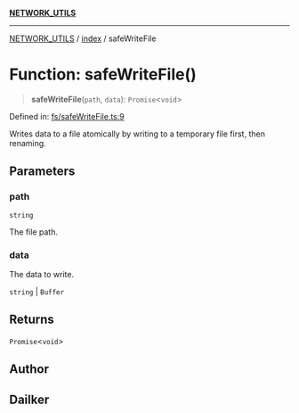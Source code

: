 [**NETWORK_UTILS**](../../README.md)

***

[NETWORK_UTILS](../../README.md) / [index](../README.md) / safeWriteFile

# Function: safeWriteFile()

> **safeWriteFile**(`path`, `data`): `Promise`\<`void`\>

Defined in: [fs/safeWriteFile.ts:9](https://github.com/dailker/everyutil/blob/7c30ec40bbb398255a9be572db0a537e8bcb9c11/src/fs/safeWriteFile.ts#L9)

Writes data to a file atomically by writing to a temporary file first, then renaming.

## Parameters

### path

`string`

The file path.

### data

The data to write.

`string` | `Buffer`

## Returns

`Promise`\<`void`\>

## Author

## Dailker
